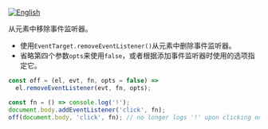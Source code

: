 
<a href="./README.md" target="_blank"><img src="https://img.shields.io/badge/-English-gray" alt="English"/></a>

从元素中移除事件监听器。

- 使用`EventTarget.removeEventListener()`从元素中删除事件监听器。
- 省略第四个参数`opts`来使用`false`，或者根据添加事件监听器时使用的选项指定它。

```js
const off = (el, evt, fn, opts = false) =>
  el.removeEventListener(evt, fn, opts);
```

```js
const fn = () => console.log('!');
document.body.addEventListener('click', fn);
off(document.body, 'click', fn); // no longer logs '!' upon clicking on the page
```
